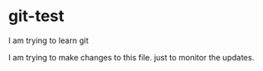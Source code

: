 # git-test
I am trying to learn git

I am trying to make changes to this file. just to monitor the updates.
